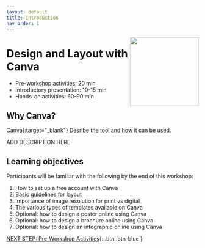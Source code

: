 ```yaml
---
layout: default
title: Introduction 
nav_order: 1
---
```

<img src="WORKSHOP-LOGO-HERE.png" style="float:right;width:180px;height:180px;"> 

# Design and Layout with Canva

- Pre-workshop activities: 20 min 
- Introductory presentation: 10-15 min
- Hands-on activities: 60-90 min

## Why Canva? 

[Canva](https://www.canva.com/){:target="_blank"} Desribe the tool and how it can be used. 

ADD DESCRIPTION HERE 

## Learning objectives

Participants will be familiar with the following by the end of this workshop:

1. How to set up a free account with Canva
2. Basic guidelines for layout
3. Importance of image resolution for print vs digital
4. The various types of templates available on Canva
5. Optional: how to design a poster online using Canva
6. Optional: how to design a brochure online using Canva
7. Optional: how to design an infographic online using Canva

[NEXT STEP: Pre-Workshop Activities](pre-workshop.html){: .btn .btn-blue }
